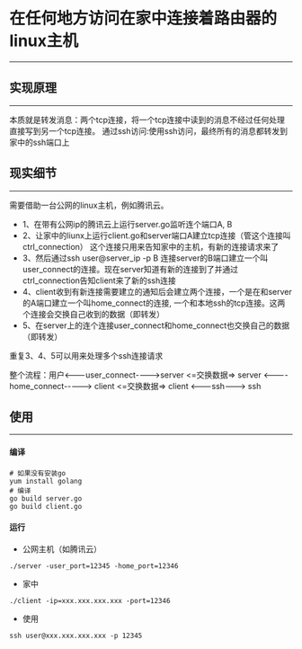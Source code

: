 # 在任何地方访问在家中连接着路由器的linux主机

----
## 实现原理

---
本质就是转发消息：两个tcp连接，将一个tcp连接中读到的消息不经过任何处理直接写到另一个tcp连接。
通过ssh访问:使用ssh访问，最终所有的消息都转发到家中的ssh端口上
## 现实细节

---
需要借助一台公网的linux主机，例如腾讯云。
* 1、在带有公网ip的腾讯云上运行server.go监听连个端口A, B
* 2、让家中的liunx上运行client.go和server端口A建立tcp连接（管这个连接叫ctrl_connection） 这个连接只用来告知家中的主机，有新的连接请求来了
* 3、然后通过ssh user@server_ip -p B 连接server的B端口建立一个叫user_connect的连接。现在server知道有新的连接到了并通过ctrl_connection告知client来了新的ssh连接
* 4、client收到有新连接需要建立的通知后会建立两个连接，一个是在和server的A端口建立一个叫home_connect的连接, 一个和本地ssh的tcp连接。这两个连接会交换自己收到的数据（即转发）
* 5、在server上的连个连接user_connect和home_connect也交换自己的数据（即转发）

重复3、4、5可以用来处理多个ssh连接请求

整个流程：用户<---user_connect---->server <=交换数据=> server <----home_connect-----> client <=交换数据=> client <---ssh---> ssh
## 使用

---
#### 编译
```cgo
# 如果没有安装go
yum install golang
# 编译
go build server.go 
go build client.go 
```
#### 运行
* 公网主机（如腾讯云）
```shell
./server -user_port=12345 -home_port=12346 
```
* 家中
```shell
./client -ip=xxx.xxx.xxx.xxx -port=12346
```
* 使用
```shell
ssh user@xxx.xxx.xxx.xxx -p 12345
```